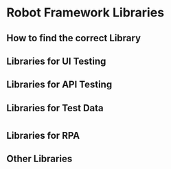 # Robot Framework Libraries

## How to find the correct Library

## Libraries for UI Testing



## Libraries for API Testing



## Libraries for Test Data

#

## Libraries for RPA

## Other Libraries
